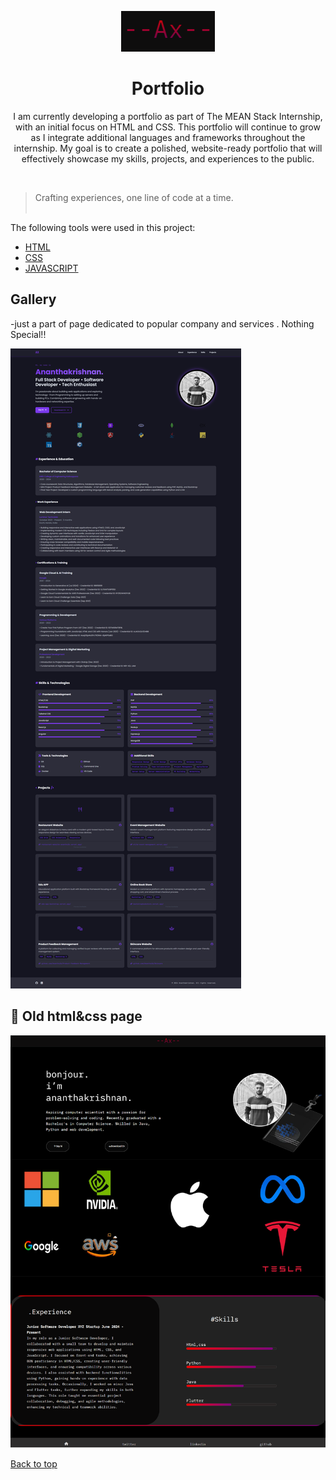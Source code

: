 <div align="center">
  
![Screenshot](./Screenshots/logo.PNG)

</div>

<h1 align="center">Portfolio</h1>

<p align="center">
I am currently developing a portfolio as part of The MEAN Stack Internship, with an initial focus on HTML and CSS. This portfolio will continue to grow as I integrate additional languages and frameworks throughout the internship. My goal is to create a polished, website-ready portfolio that will effectively showcase my skills, projects, and experiences to the public.
</p>
  &#xa0;

>Crafting experiences, one line of code at a time.
<br><br>


 The following tools were used in this project:

- [HTML](https://developer.mozilla.org/en-US/docs/Web/HTML)
- [CSS](https://developer.mozilla.org/en-US/docs/Web/CSS)
- [JAVASCRIPT](https://developer.mozilla.org/en-US/docs/Web/Javascript)
<div>
  

## Gallery

-just a part of page dedicated to popular company and services . Nothing Special!!

![Screenshot](./Screenshots/tailwind.png)





## :checkered_flag: Old html&css page ##

![Screenshot](./Screenshots/htmlcss.png)










<a href="#top">Back to top</a>
